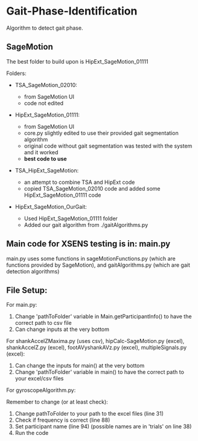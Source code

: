 # Gait-Phase-Identification

Algorithm to detect gait phase.

## SageMotion

The best folder to build upon is HipExt_SageMotion_01111

Folders:
- TSA_SageMotion_02010: 
	- from SageMotion UI
	- code not edited

- HipExt_SageMotion_01111:
	- from SageMotion UI
	- core.py slightly edited to use their provided gait segmentation algorithm
	- original code without gait segmentation was tested with the system and it worked
	- **best code to use**

- TSA_HipExt_SageMotion:
	- an attempt to combine TSA and HipExt code
	- copied TSA_SageMotion_02010 code and added some HipExt_SageMotion_01111 code

- HipExt_SageMotion_OurGait:
	- Used HipExt_SageMotion_01111 folder
	- Added our gait algorithm from ./gaitAlgorithms.py


## Main code for XSENS testing is in: main.py

main.py uses some functions in sageMotionFunctions.py (which are functions provided by SageMotion), and gaitAlgorithms.py (which are gait detection algorithms)

## File Setup:

For main.py:

1. Change 'pathToFolder' variable in Main.getParticipantInfo() to have the correct path to csv file
2. Can change inputs at the very bottom

For shankAccelZMaxima.py (uses csv), hipCalc-SageMotion.py (excel), shankAccelZ.py (excel), footAVyshankAVz.py (excel), multipleSignals.py (excel):

1. Can change the inputs for main() at the very bottom
2. Change 'pathToFolder' variable in main() to have the correct path to your excel/csv files

For gyroscopeAlgorithm.py:

Remember to change (or at least check):
1. Change pathToFolder to your path to the excel files (line 31)
2. Check if frequency is correct (line 88)
3. Set participant name (line 94) (possible names are in 'trials' on line 38)
4. Run the code
